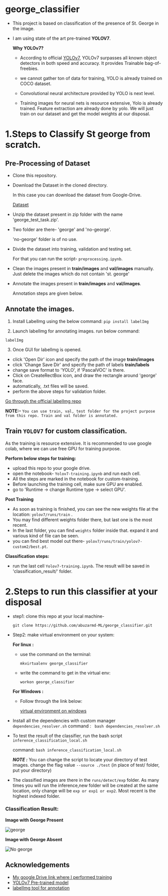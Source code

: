 
# george_classifier

- This project is based on classification of the presence of St. George in the image.
- I am using state of the art pre-trained **YOLOV7**.

  **Why YOLOv7?**

  - According to official [YOLOv7](https://github.com/WongKinYiu/yolov7/blob/main/paper/yolov7.pdf), YOLOv7 surpasses all known object detectors in both speed and accuracy. It provides Trainable bag-of-freebies.
  
  - we cannot gather ton of data for training, YOLO is already trained on COCO dataset.
  - Convolutional neural architecture provided by YOLO is next level.
  - Training images for neural nets is resource extensive, Yolo is already trained. Feature extraction are already done by yolo. We will just train on our dataset and get the model weights at our disposal.


# 1.Steps to Classify St george from scratch.

## Pre-Processing of Dataset
- Clone this repository.
- Download the Dataset in the cloned directory. 
  
  In this case you can download the dataset from Google-Drive.
  
  [Dataset](https://drive.google.com/drive/folders/1fIHdM54Q_eN5ZxF5nAGMaVIirMlNf3Sk)

- Unzip the dataset present in zip folder with the name 'george_test_task.zip'.

- Two folder are there- 'george' and 'no-george'.

  'no-george' folder is of no use.
- Divide the dataset into training, validation and testing set. 
  
  For that you can run the script- `preprocessing.ipynb`.

- Clean the images present in **train/images** and **val/images** manually. 
  Just delete the images which do not contain 'st. george'
- Annotate the images present in **train/images** and **val/images**. 
  
  Annotation steps are given below.

## Annotate the images.
  1. Install LabelImg using the below command:
  `pip install labelImg` 

  2. Launch labelImg for annotating images. run below command:
    
  `labelImg`

  3. Once GUI for labelImg is opened.
  - click 'Open Dir' icon and specify the path of the image **train/images**
  - click 'Change Save Dir' and specify the path of labels **train/labels**
  - change save format to 'YOLO', if 'PascalVOC' is there.
  - Click on CreateRectBox icon, and draw the rectangle around 'george' face.
  - automatically, .txt files will be saved.
  - perform the above steps for validation folder.

[Go through the official labelImg repo](https://github.com/heartexlabs/labelImg)

**NOTE:-** `You can use train, val, test folder for the project purpose from this repo. Train and val folder is annotated.`


## Train `YOLOV7` for custom classification.
As the training is resource extensive. It is recommended to use google colab, where we can use free GPU for training purpose.

**Perform below steps for training:**
- upload this repo to your google drive.
- open the notebook- `Yolov7-training.ipynb` and run each cell.
- All the steps are marked in the notebook for custom-training.
- Before launching the training cell, make sure GPU are enabled.
- go to 'Runtime -> change Runtime type -> select GPU'.

**Post Training**
- As soon as training is finished, you can see the new weights file at the location:
  `yolov7/runs/train` .
- You may find different weights folder there, but last one is the most recent.
- In the last folder, you can find `weights` folder inside that. expand it and various kind of file can be seen.
- you can find best model out there- `yolov7/runs/train/yolov7-custom2/best.pt`.

**Classification steps:**
- run the last cell `Yolov7-training.ipynb`. The result will be saved in 'classification_result/' folder.

# 2.Steps to run this classifier at your disposal
- step1: clone this repo at your local machine-

  `git clone https://github.com/abuzarmd-ML/george_classifier.git`

- Step2: make virtual environment on your system:

  **For linux :**
  - use the command on the terminal:
    
    `mkvirtualenv george_classifier`

  - write the command to get in the virtual env:
    
    `workon george_classifier`

  **For Windows :**
  - Follow through the link below:
    
    [virtual environment on windows](https://medium.com/co-learning-lounge/create-virtual-environment-python-windows-2021-d947c3a3ca78)

- Install all the dependencies with custom manager `dependencies_resolver.sh`
  command : ` bash dependencies_resolver.sh`

- To test the result of the classifier, run the bash script `inference_classification_local.sh`

  command: `bash inference_classification_local.sh`
  
  ***NOTE :*** You can change the script to locate your directory of test images.
  change the flag value `--source ./test` (in place of test/ folder, put your directory)

- The classified images are there in the `runs/detect/exp` folder. As many times you will run the inference,new folder will be created at the same location, only change will be `exp or exp1 or exp2`. Most recent is the highest indexed folder.

### Classification Result:
**Image with George Present**

![george](https://github.com/abuzarmd-ML/george_classifier/blob/main/runs/detect/exp/67f2364f5913828fdbcfbdb29b3388d2.jpg)

**Image with George Absent**

![No george](https://github.com/abuzarmd-ML/george_classifier/blob/main/runs/detect/exp/91f995379ab2d6ad77c55a328032e471.jpg)

## Acknowledgements
 - [My google Drive link where I performed training](https://drive.google.com/drive/folders/1-LZGa5BC_Taf3wKBm71MZMO0P8HyCwkm?usp=share_link)
 - [YOLOv7 Pre-trained model](https://github.com/WongKinYiu/yolov7)
 - [labelImg tool for annotation](https://github.com/heartexlabs/labelImg)
